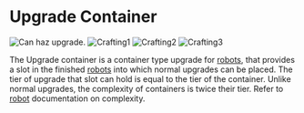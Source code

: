 # Upgrade Container

![Can haz upgrade.](oredict:oc:upgradeContainer)
![Crafting1](img/ucontainer1.png)
![Crafting2](img/ucontainer2.png)
![Crafting3](img/ucontainer3.png)

The Upgrade container is a container type upgrade for [robots](../block/robot.md), that provides a slot in the finished [robots](../block/robot.md) into which normal upgrades can be placed. The tier of upgrade that slot can hold is equal to the tier of the container. Unlike normal upgrades, the complexity of containers is twice their tier. Refer to [robot](../block/robot.md) documentation on complexity. 
